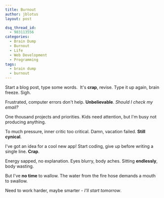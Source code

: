 ```yaml
---
title: Burnout
author: jblotus
layout: post

dsq_thread_id:
  - 983113556
categories:
  - Brain Dump
  - Burnout
  - Life
  - Web Development
  - Programming
tags:
  - brain dump
  - burnout
---
```

Start a blog post, type some words.  It's **crap**, revise. Type it up again, brain freeze. Sigh.

Frustrated, computer errors don't help. **Unbelievable**. *Should I check my email?*

One thousand projects and priorities. Kids need attention, but I'm busy not producing anything.

To much pressure, inner critic too critical. Damn, vacation failed. **Still cynical**.

I've got an idea for a cool new app! Start coding, give up before writing a single line. **Crap**.

Energy sapped, no explanation. Eyes blurry, body aches. Sitting **endlessly**, body wasting.

But I've **no time** to wallow. The water from the fire hose demands a mouth to swallow.

Need to work harder, maybe smarter - *I'll start tomorrow*.

